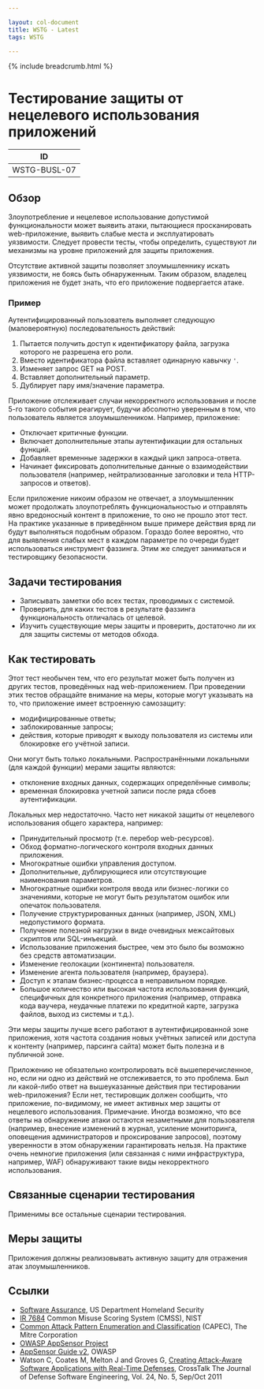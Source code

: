 ```yaml
---

layout: col-document
title: WSTG - Latest
tags: WSTG

---
```


{% include breadcrumb.html %}
# Тестирование защиты от нецелевого использования приложений

|ID          |
|------------|
|WSTG-BUSL-07|

## Обзор

Злоупотребление и нецелевое использование допустимой функциональности может выявить атаки, пытающиеся просканировать web-приложение, выявить слабые места и эксплуатировать уязвимости. Следует провести тесты, чтобы определить, существуют ли механизмы на уровне приложений для защиты приложения.

Отсутствие активной защиты позволяет злоумышленнику искать уязвимости, не боясь быть обнаруженным. Таким образом, владелец приложения не будет знать, что его приложение подвергается атаке.

### Пример

Аутентифицированный пользователь выполняет следующую (маловероятную) последовательность действий:

1. Пытается получить доступ к идентификатору файла, загрузка которого не разрешена его роли.
2. Вместо идентификатора файла вставляет одинарную кавычку `'`.
3. Изменяет запрос GET на POST.
4. Вставляет дополнительный параметр.
5. Дублирует пару имя/значение параметра.

Приложение отслеживает случаи некорректного использования и после 5-го такого события реагирует, будучи абсолютно уверенным в том, что пользователь является злоумышленником. Например, приложение:

- Отключает критичные функции.
- Включает дополнительные этапы аутентификации для остальных функций.
- Добавляет временные задержки в каждый цикл запроса-ответа.
- Начинает фиксировать дополнительные данные о взаимодействии пользователя (например, нейтрализованные заголовки и тела HTTP-запросов и ответов).

Если приложение никоим образом не отвечает, а злоумышленник может продолжать злоупотреблять функциональностью и отправлять явно вредоносный контент в приложение, то оно не прошло этот тест. На практике указанные в приведённом выше примере действия вряд ли будут выполняться подобным образом. Гораздо более вероятно, что для выявления слабых мест в каждом параметре по очереди будет использоваться инструмент фаззинга. Этим же следует заниматься и тестировщику безопасности.

## Задачи тестирования

- Записывать заметки обо всех тестах, проводимых с системой.
- Проверить, для каких тестов в результате фаззинга функциональность отличалась от целевой.
- Изучить существующие меры защиты и проверить, достаточно ли их для защиты системы от методов обхода.

## Как тестировать

Этот тест необычен тем, что его результат может быть получен из других тестов, проведённых над web-приложением. При проведении этих тестов обращайте внимание на меры, которые могут указывать на то, что приложение имеет встроенную самозащиту:

- модифицированные ответы;
- заблокированные запросы;
- действия, которые приводят к выходу пользователя из системы или блокировке его учётной записи.

Они могут быть только локальными. Распространёнными локальными (для каждой функции) мерами защиты являются:

- отклонение входных данных, содержащих определённые символы;
- временная блокировка учетной записи после ряда сбоев аутентификации.

Локальных мер недостаточно. Часто нет никакой защиты от нецелевого использования общего характера, например:

- Принудительный просмотр (т.е. перебор web-ресурсов).
- Обход форматно-логического контроля входных данных приложения.
- Многократные ошибки управления доступом.
- Дополнительные, дублирующиеся или отсутствующие наименования параметров.
- Многократные ошибки контроля ввода или бизнес-логики со значениями, которые не могут быть результатом ошибок или опечаток пользователя.
- Получение структурированных данных (например, JSON, XML) недопустимого формата.
- Получение полезной нагрузки в виде очевидных межсайтовых скриптов или SQL-инъекций.
- Использование приложения быстрее, чем это было бы возможно без средств автоматизации.
- Изменение геолокации (континента) пользователя.
- Изменение агента пользователя (например, браузера).
- Доступ к этапам бизнес-процесса в неправильном порядке.
- Большое количество или высокая частота использования функций, специфичных для конкретного приложения (например, отправка кода ваучера, неудачные платежи по кредитной карте, загрузка файлов, выход из системы и т.д.).

Эти меры защиты лучше всего работают в аутентифицированной зоне приложения, хотя частота создания новых учётных записей или доступа к контенту (например, парсинга сайта) может быть полезна и в публичной зоне.

Приложению не обязательно контролировать всё вышеперечисленное, но, если ни одно из действий не отслеживается, то это проблема. Был ли какой-либо ответ на вышеуказанные действия при тестировании web-приложения? Если нет, тестировщик должен сообщить, что приложение, по-видимому, не имеет активных мер защиты от нецелевого использования. Примечание. Иногда возможно, что все ответы на обнаружение атаки остаются незаметными для пользователя (например, внесение изменений в журнал, усиление мониторинга, оповещения администраторов и проксирование запросов), поэтому уверенности в этом обнаружении гарантировать нельзя. На практике очень немногие приложения (или связанная с ними инфраструктура, например, WAF) обнаруживают такие виды некорректного использования.

## Связанные сценарии тестирования

Применимы все остальные сценарии тестирования.

## Меры защиты

Приложения должны реализовывать активную защиту для отражения атак злоумышленников.

## Ссылки

- [Software Assurance](https://www.cisa.gov/uscert/sites/default/files/publications/infosheet_SoftwareAssurance.pdf), US Department Homeland Security
- [IR 7684](https://csrc.nist.gov/publications/detail/nistir/7864/final) Common Misuse Scoring System (CMSS), NIST
- [Common Attack Pattern Enumeration and Classification](https://capec.mitre.org/) (CAPEC), The Mitre Corporation
- [OWASP AppSensor Project](https://owasp.org/www-project-appsensor/)
- [AppSensor Guide v2](https://owasp.org/www-pdf-archive/Owasp-appsensor-guide-v2.pdf), OWASP
- Watson C, Coates M, Melton J and Groves G, [Creating Attack-Aware Software Applications with Real-Time Defenses](https://pdfs.semanticscholar.org/0236/5631792fa6c953e82cadb0e7268be35df905.pdf), CrossTalk The Journal of Defense Software Engineering, Vol. 24, No. 5, Sep/Oct 2011
